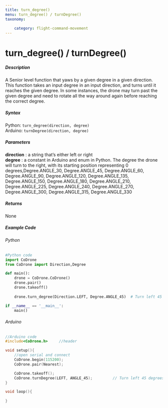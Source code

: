 ```yaml
---
title: turn_degree()
menu: turn_degree() / turnDegree()
taxonomy:
	
	category: flight-command-movement
---
```


# turn_degree() / turnDegree()

##### Description

A Senior level function that yaws by a given degree in a given direction. <br />
This function takes an input degree in an input direction, and turns until it reaches the given degree. In some instances, the drone may turn past the given degree and need to rotate all the way around again before reaching the correct degree.

##### Syntax
Python: ```turn_degree(direction, degree)```<br />
Arduino: ```turnDegree(direction, degree)```

##### Parameters

**direction**	: a string that’s either left or right<br />
**degree** 		: a constant in Arduino and enum in Python. The degree the drone will turn to the right, with its starting position representing 0 degrees,Degree.ANGLE_30, Degree.ANGLE_45, Degree.ANGLE_60, Degree.ANGLE_90, Degree.ANGLE_120, Degree.ANGLE_135, Degree.ANGLE_150, Degree.ANGLE_180, Degree.ANGLE_210, Degree.ANGLE_225, Degree.ANGLE_240, Degree.ANGLE_270, Degree.ANGLE_300, Degree.ANGLE_315, Degree.ANGLE_330


##### Returns

None

##### Example Code
###### Python
```python
#Python code
import CoDrone
from CoDrone import Direction,Degree

def main():	
	drone = CoDrone.CoDrone()
	drone.pair()
	drone.takeoff()
	
	drone.turn_degree(Direction.LEFT, Degree.ANGLE_45) 	# Turn left 45 degrees

if __name__ == '__main__':
	main()

```
###### Arduino
```c
//Arduino code
#include<CoDrone.h>		//header

void setup(){
	//open serial and connect
	CoDrone.begin(115200);
	CoDrone.pair(Nearest);

	CoDrone.takeoff();
	CoDrone.turnDegree(LEFT, ANGLE_45); 		// Turn left 45 degrees
}

void loop(){
	
}
	
```